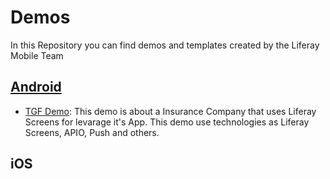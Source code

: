 # Demos
In this Repository you can find demos and templates created by the Liferay Mobile Team

## [Android](android)
- [TGF Demo](android/forms-screenlet-demo): This demo is about a Insurance Company that uses Liferay Screens for levarage it's App. This demo use technologies as Liferay Screens, APIO, Push and others.

## iOS

